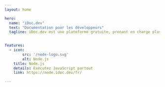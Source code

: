 ```yaml
---
layout: home

hero:
  name: "iDoc.dev"
  text: "Documentation pour les développeurs"
  tagline: iDoc.dev est une plateforme gratuite, prenant en charge plusieurs langues et frameworks, ainsi que de nombreux langages de documentation, dédiée aux développeurs.
  

features:
  - icon:
        src: '/node-logo.svg'
        alt: Node.js
    title: Node.js
    details: Exécutez JavaScript partout
    link: https://node.idoc.dev/fr/

---
```

